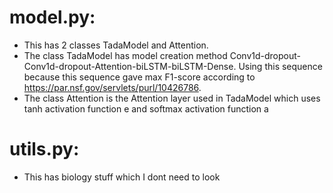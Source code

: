 # model.py:
   - This has 2 classes TadaModel and Attention.
   - The class TadaModel has model creation method Conv1d-dropout-Conv1d-dropout-Attention-biLSTM-biLSTM-Dense. Using this sequence because this sequence gave max F1-score according to https://par.nsf.gov/servlets/purl/10426786.
   - The class Attention is the Attention layer used in TadaModel which uses tanh activation function e and softmax activation function a
# utils.py:
   - This has biology stuff which I dont need to look

